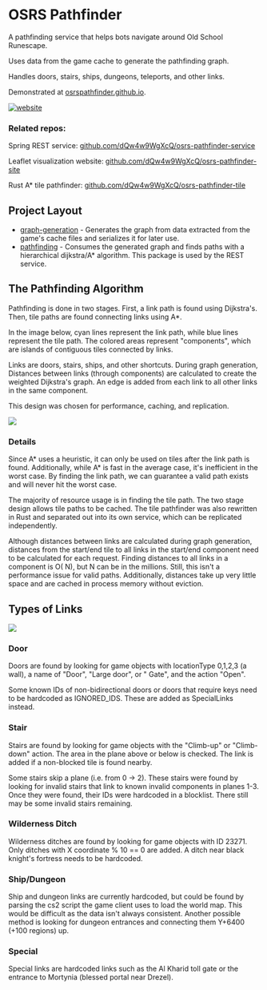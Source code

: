 # OSRS Pathfinder

A pathfinding service that helps bots navigate around Old School Runescape.

Uses data from the game cache to generate the pathfinding graph.

Handles doors, stairs, ships, dungeons, teleports, and other links.

Demonstrated at [osrspathfinder.github.io](https://osrspathfinder.github.io/).

[![website](https://i.imgur.com/sk5XPSt.png)](https://osrspathfinder.github.io/)

### Related repos:

Spring REST
service: [github.com/dQw4w9WgXcQ/osrs-pathfinder-service](https://github.com/dQw4w9WgXcQ/osrs-pathfinder-service)

Leaflet visualization
website: [github.com/dQw4w9WgXcQ/osrs-pathfinder-site](https://github.com/dQw4w9WgXcQ/osrs-pathfinder-site)

Rust A* tile
pathfinder: [github.com/dQw4w9WgXcQ/osrs-pathfinder-tile](https://github.com/dQw4w9WgXcQ/osrs-pathfinder-tile)

## Project Layout

- [graph-generation](graph-generation/src/main/java/dev/dqw4w9wgxcq/pathfinder/graphgeneration) - Generates the graph
  from data extracted from the game's cache files and serializes it for later use.
- [pathfinding](/pathfinding/src/main/java/dev/dqw4w9wgxcq/pathfinder) - Consumes the generated graph and finds paths
  with a hierarchical dijkstra/A* algorithm. This package is used by the REST service.

## The Pathfinding Algorithm

Pathfinding is done in two stages. First, a link path is found using Dijkstra's. Then, tile paths are found connecting
links using A*.

In the image below, cyan lines represent the link path, while blue lines represent the tile path. The colored areas
represent "components", which are islands of contiguous tiles connected by links.

Links are doors, stairs, ships, and other shortcuts. During graph generation, Distances between links (through
components) are calculated to create the weighted Dijkstra's graph. An edge is added from each link to all other links
in the same component.

This design was chosen for performance, caching, and replication.

![](https://i.imgur.com/MaD51oN.png)

### Details

Since A* uses a heuristic, it can only be used on tiles after the link path is found. Additionally, while A* is fast in
the average case, it's inefficient in the worst case. By finding the link path, we can guarantee a valid path exists and
will never hit the worst case.

The majority of resource usage is in finding the tile path. The two stage design allows tile paths to be cached. The
tile pathfinder was also rewritten in Rust and separated out into its own service, which can be replicated
independently.

Although distances between links are calculated during graph generation, distances from the start/end tile to all links
in the start/end component need to be calculated for each request. Finding distances to all links in a component is O(
N), but N can be in the millions. Still, this isn't a performance issue for valid paths. Additionally, distances take up
very little space and are cached in process memory without eviction.

## Types of Links

![](https://i.imgur.com/k7bTfWe.png)

### Door

Doors are found by looking for game objects with locationType 0,1,2,3 (a wall), a name of "Door", "Large door", or "
Gate", and the action "Open".

Some known IDs of non-bidirectional doors or doors that require keys need to be hardcoded as IGNORED_IDS. These are
added as SpecialLinks instead.

### Stair

Stairs are found by looking for game objects with the "Climb-up" or "Climb-down" action. The area in the plane above or
below is checked. The link is added if a non-blocked tile is found nearby.

Some stairs skip a plane (i.e. from 0 -> 2). These stairs were found by looking for invalid stairs that link to known
invalid components in planes 1-3. Once they were found, their IDs were hardcoded in a blocklist. There still may be some
invalid stairs remaining.

### Wilderness Ditch

Wilderness ditches are found by looking for game objects with ID 23271. Only ditches with X coordinate % 10 == 0 are
added. A ditch near black knight's fortress needs to be hardcoded.

### Ship/Dungeon

Ship and dungeon links are currently hardcoded, but could be found by parsing the cs2 script the game client uses to
load the world map. This would be difficult as the data isn't always consistent. Another possible method is looking for
dungeon entrances and connecting them Y+6400 (+100 regions) up.

### Special

Special links are hardcoded links such as the Al Kharid toll gate or the entrance to Mortynia (blessed portal near
Drezel).  
